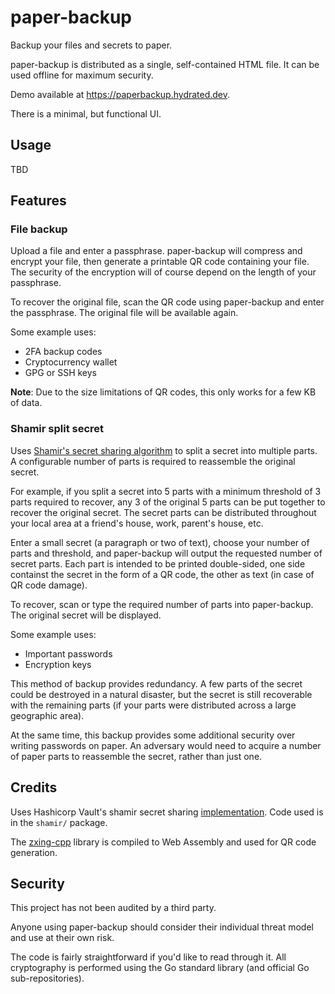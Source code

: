 # paper-backup

Backup your files and secrets to paper.

paper-backup is distributed as a single, self-contained HTML file. It can be used offline for maximum security.

Demo available at https://paperbackup.hydrated.dev.

There is a minimal, but functional UI.

## Usage

TBD

## Features

### File backup

Upload a file and enter a passphrase. paper-backup will compress and encrypt your file,
then generate a printable QR code containing your file. The security of the encryption will
of course depend on the length of your passphrase.

To recover the original file, scan the QR code using paper-backup and enter the passphrase. The
original file will be available again.

Some example uses:

- 2FA backup codes
- Cryptocurrency wallet
- GPG or SSH keys

**Note**: Due to the size limitations of QR codes, this only works for a few KB of data.

### Shamir split secret

Uses [Shamir's secret sharing algorithm](https://en.wikipedia.org/wiki/Shamir%27s_secret_sharing) to split a secret
into multiple parts. A configurable number of parts is required to reassemble the original secret.

For example, if you split a secret into 5 parts with a minimum threshold of 3 parts required to recover,
any 3 of the original 5 parts can be put together to recover the original secret. The secret parts can be
distributed throughout your local area at a friend's house, work, parent's house, etc.

Enter a small secret (a paragraph or two of text), choose your number of parts and threshold, and paper-backup
will output the requested number of secret parts. Each part is intended to be printed double-sided,
one side containst the secret in the form of a QR code, the other as text (in case of QR code damage).

To recover, scan or type the required number of parts into paper-backup. The original secret will be
displayed.

Some example uses:

- Important passwords
- Encryption keys

This method of backup provides redundancy. A few parts of the secret could be destroyed in a natural disaster,
but the secret is still recoverable with the remaining parts (if your parts were distributed across a large geographic area).

At the same time, this backup provides some additional security over writing passwords on paper. An adversary would
need to acquire a number of paper parts to reassemble the secret, rather than just one.

## Credits

Uses Hashicorp Vault's shamir secret sharing [implementation](https://github.com/hashicorp/vault/tree/e31d45514d4314fdb90f169a66523c4f8feb789c/shamir).
Code used is in the `shamir/` package.

The [zxing-cpp](https://github.com/zxing-cpp/zxing-cpp) library is compiled to Web Assembly and used for QR code generation.

## Security

This project has not been audited by a third party.

Anyone using paper-backup should consider their individual threat model and use at their own risk.

The code is fairly straightforward if you'd like to read through it. All cryptography is performed
using the Go standard library (and official Go sub-repositories).

